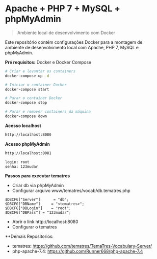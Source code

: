 # Apache + PHP 7 + MySQL + phpMyAdmin
> Ambiente local de desenvolvimento com Docker

Este repositório contém configurações Docker para a montagem de ambiente de desenvolvimento local com Apache, PHP 7, MySQL e phpMyAdmin.

**Pré requisitos:** Docker e Docker Compose

```bash
# Criar e levantar os containers
docker-compose up -d

# Iniciar o container Docker
docker-compose start

# Parar o container Docker
docker-compose stop

# Parar e remover containers da máquina
docker-compose down
```

**Acesso localhost**
```txt
http://localhost:8080
```

**Acesso phpMyAdmin**
```txt
http://localhost:8081

login: root
senha: 123mudar
```

**Passos para executar tematres**
- Criar db <tematres> via phpMyAdmin
- Configurar arquivo www/tematres/vocab/db.tematres.php

```
$DBCFG["Server"]      = "db";
$DBCFG["DBName"]     = "<tematres>";
$DBCFG["DBLogin"]    = "root";
$DBCFG["DBPass"] = "123mudar";
```

- Abrir o link http://localhost:8080
- Configurar o tematres 

**Demais Repositorios:

- tematres: https://github.com/tematres/TemaTres-Vocabulary-Server/
- php-apache-7.4: https://github.com/Runner668/php-apache-7.4 
